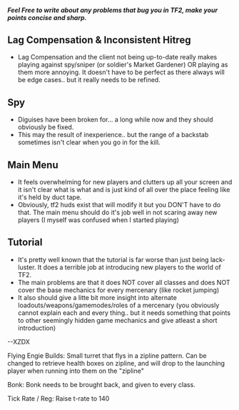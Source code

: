 ##### Feel Free to write about any problems that bug you in TF2, make your points concise and _sharp_.

## Lag Compensation & Inconsistent Hitreg
- Lag Compensation and the client not being up-to-date really makes playing against spy/sniper (or soldier's Market Gardener) OR playing as them more annoying. It doesn't have to be perfect as there always will be edge cases.. but it really needs to be refined.

## Spy
- Diguises have been broken for... a long while now and they should obviously be fixed. 
- This may the result of inexperience.. but the range of a backstab sometimes isn't clear when you go in for the kill. 

## Main Menu
- It feels overwhelming for new players and clutters up all your screen and it isn't clear what is what and is just kind of all over the place feeling like it's held by duct tape.
- Obviously, tf2 huds exist that will modify it but you DON'T have to do that. The main menu should do it's job well in not scaring away new players (I myself was confused when I started playing)

## Tutorial
- It's pretty well known that the tutorial is far worse than just being lack-luster. It does a terrible job at introducing new players to the world of TF2.
- The main problems are that it does NOT cover all classes and does NOT cover the base mechanics for every mercenary (like rocket jumping)
- It also should give a litte bit more insight into alternate loadouts/weapons/gamemodes/roles of a mercenary (you obviously cannot explain each and every thing.. but it needs something that points to other seemingly hidden game mechanics and give atleast a short introduction)


--XZDX

Flying Engie Builds: Small turret that flys in a zipline pattern.  Can be changed to retrieve health boxes on zipline,
and will drop to the launching player when running into them on the "zipline"

Bonk:  Bonk needs to be brought back, and given to every class.

Tick Rate / Reg:  Raise t-rate to 140
